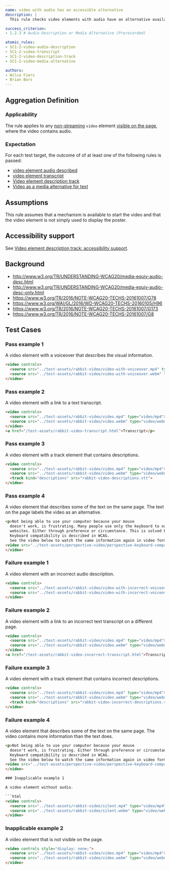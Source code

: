 ```yaml
---
name: video with audio has an accessible alternative
description: |
  This rule checks video elements with audio have an alternative available as audio or as text

success_criterion:
- 1.2.3 # Audio Description or Media Alternative (Prerecorded)

atomic_rules:
- SC1-2-video-audio-description
- SC1-2-video-transcript
- SC1-2-video-description-track
- SC1-2-video-media-alternative

authors:
- Wilco Fiers
- Brian Bors
---
```


## Aggregation Definition

### Applicability

The rule applies to any [non-streaming](#non-streaming) `video` element [visible on the page](#visible-on-the-page), where the video contains audio.

### Expectation

For each test target, the outcome of of at least one of the following rules is passed:

- [video element audio described](SC1-2-video-audio-description)
- [video element transcript](SC1-2-video-transcript)
- [Video element description track](SC1-2-video-description-track)
- [Video as a media alternative for text](SC1-2-video-media-alternative)

## Assumptions

This rule assumes that a mechanism is available to start the video and that the video element is not simply used to display the poster.

## Accessibility support

See [Video element description track: accessibility support](SC1-2-Video-description-track.html#accessibility-support).

## Background

- http://www.w3.org/TR/UNDERSTANDING-WCAG20/media-equiv-audio-desc.html
- http://www.w3.org/TR/UNDERSTANDING-WCAG20/media-equiv-audio-desc-only.html
- https://www.w3.org/TR/2016/NOTE-WCAG20-TECHS-20161007/G78
- https://www.w3.org/WAI/GL/2016/WD-WCAG20-TECHS-20160105/H96
- https://www.w3.org/TR/2016/NOTE-WCAG20-TECHS-20161007/G173
- https://www.w3.org/TR/2016/NOTE-WCAG20-TECHS-20161007/G8

## Test Cases

### Pass example 1

A video element with a voiceover that describes the visual information.

```html
<video controls>
  <source src="../test-assets/rabbit-video/video-with-voiceover.mp4" type="video/mp4"></source>
  <source src="../test-assets/rabbit-video/video-with-voiceover.webm" type="video/webm"></source>
</video>
```

### Pass example 2

A video element with a link to a text transcript.

```html
<video controls>
  <source src="../test-assets/rabbit-video/video.mp4" type="video/mp4"></source>
  <source src="../test-assets/rabbit-video/video.webm" type="video/webm"></source>
</video>
<a href="/test-assets/rabbit-video-transcript.html">Transcript</p>
```

### Pass example 3

A video element with a track element that contains descriptions.

```html
<video controls>
  <source src="../test-assets/rabbit-video/video.mp4" type="video/mp4"></source>
  <source src="../test-assets/rabbit-video/video.webm" type="video/webm"></source>
  <track kind="descriptions" src="rabbit-video-descriptions.vtt">
</video>
```

### Pass example 4

A video element that describes some of the text on the same page. The text on the page labels the video as an alternative.

```html
<p>Not being able to use your computer because your mouse 
  doesn't work, is frustrating. Many people use only the keyboard to navigate 
  websites. Either through preference or circumstance. This is solved by keyboard compatibility. 
  Keyboard compatibility is described in WCAG.
  See the video below to watch the same information again in video form.</p>
<video src="../test-assets/perspective-video/perspective-keyboard-compatibility-video.mp4" controls>
</video>
```

### Failure example 1

A video element with an incorrect audio description.

```html
<video controls>
  <source src="../test-assets/rabbit-video/video-with-incorrect-voiceover.mp4" type="video/mp4"></source>
  <source src="../test-assets/rabbit-video/video-with-incorrect-voiceover.webm" type="video/webm"></source>
</video>
```

### Failure example 2

A video element with a link to an incorrect text transcript on a different page.

```html
<video controls>
  <source src="../test-assets/rabbit-video/video.mp4" type="video/mp4"></source>
  <source src="../test-assets/rabbit-video/video.webm" type="video/webm"></source>
</video>
<a href="/test-assets/rabbit-video-incorrect-transcript.html">Transcript</p>
```

### Failure example 3

A video element with a track element that contains incorrect descriptions.

```html
<video controls>
  <source src="../test-assets/rabbit-video/video.mp4" type="video/mp4"></source>
  <source src="../test-assets/rabbit-video/video.webm" type="video/webm"></source>
  <track kind="descriptions" src="rabbit-video-incorrect-descriptions.vtt">
</video>
```

### Failure example 4

A video element that describes some of the text on the same page. The video contains more information than the text does.

```html
<p>Not being able to use your computer because your mouse 
  doesn't work, is frustrating. Either through preference or circumstance. This is solved by keyboard compatibility. 
  Keyboard compatibility is described in WCAG.
  See the video below to watch the same information again in video form.</p>
<video src="../test-assets/perspective-video/perspective-keyboard-compatibility-video.mp4" controls>
</video>

### Inapplicable example 1

A video element without audio.

```html
<video controls>
  <source src="../test-assets/rabbit-video/silent.mp4" type="video/mp4"></source>
  <source src="../test-assets/rabbit-video/silent.webm" type="video/webm"></source>
</video>
```

### Inapplicable example 2

A video element that is not visible on the page.

```html
<video controls style="display: none;">
  <source src="../test-assets/rabbit-video/video.mp4" type="video/mp4"></source>
  <source src="../test-assets/rabbit-video/video.webm" type="video/webm"></source>
</video>
```
